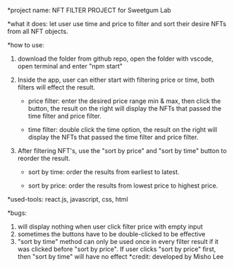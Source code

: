 *project name: 
  NFT FILTER PROJECT for Sweetgum Lab
  
*what it does: 
  let user use time and price to filter and sort their desire NFTs from all NFT objects.
  
*how to use:

  1. download the folder from github repo, open the folder with vscode, open terminal and enter "npm start"
	
  2. Inside the app, user can either start with filtering price or time, both filters will effect the result.
    
		- price filter: enter the desired price range min & max, then click the button, 
      the result on the right will display the NFTs that passed the time filter and price filter.
    
		- time filter: double click the time option, 
      the result on the right will display the NFTs that passed the time filter and price filter.
			
  3. After filtering NFT's, use the "sort by price" and "sort by time" button to reorder the result.
    
		- sort by time: order the results from earliest to latest.
    
		- sort by price: order the results from lowest price to highest price. 
    
*used-tools: react.js, javascript, css, html

*bugs:
  1. will display nothing when user click filter price with empty input
  2. sometimes the buttons have to be double-clicked to be effective
  3. "sort by time" method can only be used once in every filter result if it was clicked before "sort by price". 
     If user clicks "sort by price" first, then "sort by time" will have no effect
*credit: developed by Misho Lee
